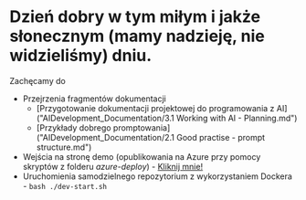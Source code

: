 # Dzień dobry w tym miłym i jakże słonecznym (mamy nadzieję, nie widzieliśmy) dniu.

Zachęcamy do
- Przejrzenia fragmentów dokumentacji
    - [Przygotowanie dokumentacji projektowej do programowania z AI]("AIDevelopment_Documentation/3.1 Working with AI - Planning.md")
    - [Przykłady dobrego promptowania]("AIDevelopment_Documentation/2.1 Good practise - prompt structure.md")
- Wejścia na stronę demo (opublikowania na Azure przy pomocy skryptów z folderu *azure-deploy*) - [Kliknij mnie!](https://hackyeah2025chlebkiknffrontend.azurewebsites.net/biblioteka)
- Uruchomienia samodzielnego repozytorium z wykorzystaniem Dockera - `bash ./dev-start.sh`